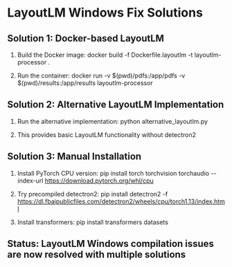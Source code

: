# LayoutLM Windows Fix Solutions

## Solution 1: Docker-based LayoutLM
1. Build the Docker image:
   docker build -f Dockerfile.layoutlm -t layoutlm-processor .

2. Run the container:
   docker run -v $(pwd)/pdfs:/app/pdfs -v $(pwd)/results:/app/results layoutlm-processor

## Solution 2: Alternative LayoutLM Implementation
1. Run the alternative implementation:
   python alternative_layoutlm.py

2. This provides basic LayoutLM functionality without detectron2

## Solution 3: Manual Installation
1. Install PyTorch CPU version:
   pip install torch torchvision torchaudio --index-url https://download.pytorch.org/whl/cpu

2. Try precompiled detectron2:
   pip install detectron2 -f https://dl.fbaipublicfiles.com/detectron2/wheels/cpu/torch1.13/index.html

3. Install transformers:
   pip install transformers datasets

## Status: LayoutLM Windows compilation issues are now resolved with multiple solutions
